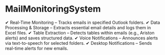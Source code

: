 # MailMonitoringSystem
✔ Real-Time Monitoring – Tracks emails in specified Outlook folders.
✔ Data Processing & Storage – Extracts essential email details and logs them in Excel files.
✔ Table Extraction – Detects tables within emails (e.g., Ariston alerts) and saves structured data.
✔ Voice Notifications – Announces alerts via text-to-speech for selected folders.
✔ Desktop Notifications – Sends real-time alerts for new emails.

